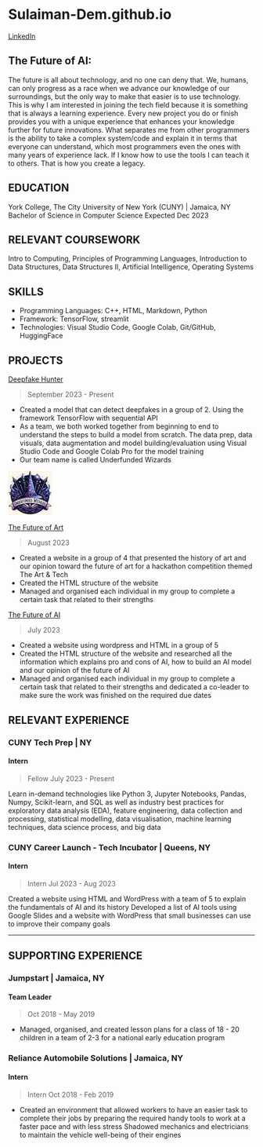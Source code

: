 # Sulaiman-Dem.github.io

[LinkedIn](www.linkedin.com/in/sulaiman-dem-zerigat-43379a169)

## The Future of AI:

The future is all about technology, and no one can deny that. We, humans, can only progress as a race when we advance our knowledge of our surroundings, but the only way to make that easier is to use technology. This is why I am interested in joining the tech field because it is something that is always a learning experience. Every new project you do or finish provides you with a unique experience that enhances your knowledge further for future innovations. What separates me from other programmers is the ability to take a complex system/code and explain it in terms that everyone can understand, which most programmers even the ones with many years of experience lack. If I know how to use the tools I can teach it to others. That is how you create a legacy.

## EDUCATION

York College, The City University of New York (CUNY) | Jamaica, NY
Bachelor of Science in Computer Science Expected Dec 2023

## RELEVANT COURSEWORK

Intro to Computing, Principles of Programming Languages, Introduction to Data Structures, Data Structures II, Artificial Intelligence, Operating Systems

## SKILLS

- Programming Languages: C++, HTML, Markdown, Python
- Framework: TensorFlow, streamlit
- Technologies: Visual Studio Code, Google Colab, Git/GitHub, HuggingFace

## PROJECTS

[Deepfake Hunter](https://huggingface.co/spaces/UW123/Deepfake_Hunter)

> September 2023 - Present

- Created a model that can detect deepfakes in a group of 2. Using the framework TensorFlow with sequential API
- As a team, we both worked together from beginning to end to understand the steps to build a model from scratch. The data prep, data visuals, data augmentation and model building/evaluation using Visual Studio Code and Google Colab Pro for the model training
- Our team name is called Underfunded Wizards
<div>
<img src="images\Underfunded_Wizards.png" width="90">
</div>

[The Future of Art](https://devpost.com/software/the-future-of-art?ref_content=my-projects-tab&ref_feature=my_projects)

> August 2023

- Created a website in a group of 4 that presented the history of art and our opinion toward the future of art for a hackathon competition themed The Art & Tech
- Created the HTML structure of the website
- Managed and organised each individual in my group to complete a certain task that related to their strengths

[The Future of AI](https://group9-wp-su23.tiqc01.com)

> July 2023

- Created a website using wordpress and HTML in a group of 5
- Created the HTML structure of the website and researched all the information which explains pro and cons of AI, how to build an AI model and our opinion of the future of AI
- Managed and organised each individual in my group to complete a certain task that related to their strengths and dedicated a co-leader to make sure the work was finished on the required due dates

## RELEVANT EXPERIENCE

### CUNY Tech Prep | NY

#### Intern

> Fellow July 2023 - Present

Learn in-demand technologies like Python 3, Jupyter Notebooks, Pandas, Numpy, Scikit-learn, and SQL as well as industry best practices for exploratory data analysis (EDA), feature engineering, data collection and processing, statistical modelling, data visualisation, machine learning techniques, data science process, and big data

### CUNY Career Launch - Tech Incubator | Queens, NY

#### Intern

> Intern Jul 2023 - Aug 2023

Created a website using HTML and WordPress with a team of 5 to explain the fundamentals of AI and its history
Developed a list of AI tools using Google Slides and a website with WordPress that small businesses can use to improve their company goals

---

## SUPPORTING EXPERIENCE

### Jumpstart | Jamaica, NY

#### Team Leader

> Oct 2018 - May 2019

- Managed, organised, and created lesson plans for a class of 18 - 20 children in a team of 2-3 for a national early education program

### Reliance Automobile Solutions | Jamaica, NY

#### Intern

> Intern Oct 2018 - Feb 2019

- Created an environment that allowed workers to have an easier task to complete their jobs by preparing the required handy tools to work at a faster pace and with less stress
  Shadowed mechanics and electricians to maintain the vehicle well-being of their engines
